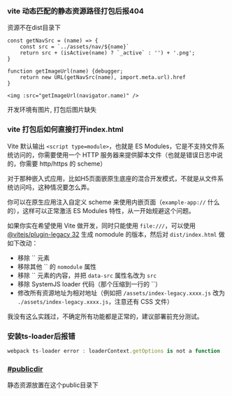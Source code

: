 ### vite 动态匹配的静态资源路径打包后报404

资源不在dist目录下

```vue
const getNavSrc = (name) => {
    const src = `../assets/nav/${name}`
    return src + (isActive(name) ? `_active` : '') + '.png';
}

function getImageUrl(name) {debugger;
	return new URL(getNavSrc(name), import.meta.url).href
}

<img :src="getImageUrl(navigator.name)" />
```

开发环境有图片, 打包后图片缺失



### vite 打包后如何直接打开index.html

Vite 默认输出 `<script type=module>`，也就是 ES Modules，它是不支持文件系统访问的，你需要使用一个 HTTP 服务器来提供脚本文件（也就是错误日志中说的，你需要 http/https 的 scheme）

对于那种嵌入式应用，比如H5页面嵌原生底座的混合开发模式，不就是从文件系统访问吗，这种情况要怎么弄。

你可以在原生应用注入自定义 scheme 来使用内嵌页面（`example-app://` 什么的），这样可以正常激活 ES Modules 特性，从一开始规避这个问题。

如果你实在希望使用 Vite 做开发，同时只能使用 `file:///`，可以使用 [@vitejs/plugin-legacy 32](https://github.com/vitejs/vite/tree/main/packages/plugin-legacy) 生成 nomodule 的版本，然后对 `dist/index.html` 做如下改动：

- 移除 `` 元素
- 移除其他 `` 的 `nomodule` 属性
- 移除 `` 元素的内容，并把 `data-src` 属性名改为 `src`
- 移除 SystemJS loader 代码（那个压缩到一行的 ``）
- 修改所有资源地址为相对地址（例如把 `/assets/index-legacy.xxxx.js` 改为 `./assets/index-legacy.xxxx.js`，注意还有 CSS 文件）

我没有这么实践过，不确定所有功能都是正常的，建议部署前充分测试。





### 安装ts-loader后报错

```ts
webpack ts-loader error : loaderContext.getOptions is not a function
```





### [#publicdir](https://cn.vitejs.dev/config/#publicdir)

静态资源放置在这个public目录下

